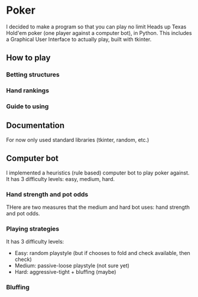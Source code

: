 # Poker
I decided to make a program so that you can play no limit Heads up Texas Hold'em poker (one player against a computer bot), in Python. 
This includes a Graphical User Interface to actually play, built with tkinter. 

## How to play

### Betting structures
### Hand rankings
### Guide to using

## Documentation
For now only used standard libraries (tkinter, random, etc.)


## Computer bot
I implemented a heuristics (rule based) computer bot to play poker against. 
It has 3 difficulty levels: easy, medium, hard.

### Hand strength and pot odds
THere are two measures that the medium and hard bot uses: hand strength and pot odds.

### Playing strategies
It has 3 difficulty levels:
- Easy: random playstyle (but if chooses to fold and check available, then check)
- Medium: passive-loose playstyle (not sure yet)
- Hard: aggressive-tight + bluffing (maybe) 

### Bluffing